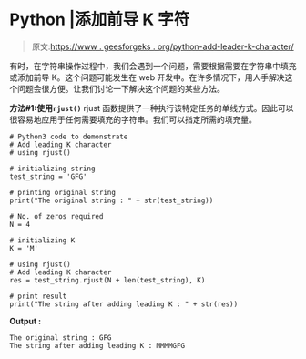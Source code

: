 # Python |添加前导 K 字符

> 原文:[https://www . geesforgeks . org/python-add-leader-k-character/](https://www.geeksforgeeks.org/python-add-leading-k-character/)

有时，在字符串操作过程中，我们会遇到一个问题，需要根据需要在字符串中填充或添加前导 K。这个问题可能发生在 web 开发中。在许多情况下，用人手解决这个问题会很方便。让我们讨论一下解决这个问题的某些方法。

**方法#1:使用`rjust()`**
rjust 函数提供了一种执行该特定任务的单线方式。因此可以很容易地应用于任何需要填充的字符串。我们可以指定所需的填充量。

```
# Python3 code to demonstrate 
# Add leading K character
# using rjust() 

# initializing string 
test_string = 'GFG'

# printing original string 
print("The original string : " + str(test_string)) 

# No. of zeros required 
N = 4

# initializing K 
K = 'M'

# using rjust() 
# Add leading K character
res = test_string.rjust(N + len(test_string), K) 

# print result 
print("The string after adding leading K : " + str(res)) 
```

**Output :**

```
The original string : GFG
The string after adding leading K : MMMMGFG

```